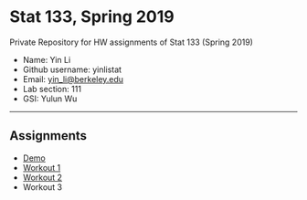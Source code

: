 # Stat 133, Spring 2019

Private Repository for HW assignments of Stat 133 (Spring 2019)

- Name: Yin Li
- Github username: yinlistat
- Email: yin_li@berkeley.edu
- Lab section: 111
- GSI: Yulun Wu

-----

## Assignments

- [Demo](demo)
- [Workout 1](workout01)
- [Workout 2](https://yinlistat.shinyapps.io/Savings/)
- Workout 3


